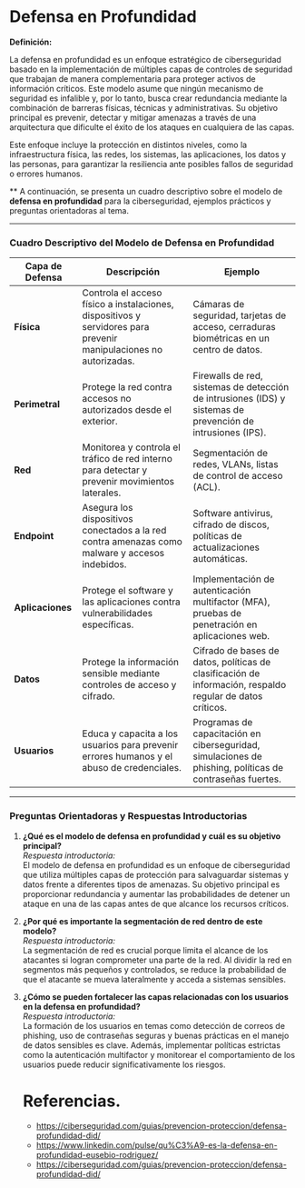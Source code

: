 # **Defensa en Profundidad**

**Definición:**

La defensa en profundidad es un enfoque estratégico de ciberseguridad basado en la implementación de múltiples capas de controles de seguridad que trabajan de manera complementaria para proteger activos de información críticos. Este modelo asume que ningún mecanismo de seguridad es infalible y, por lo tanto, busca crear redundancia mediante la combinación de barreras físicas, técnicas y administrativas. Su objetivo principal es prevenir, detectar y mitigar amenazas a través de una arquitectura que dificulte el éxito de los ataques en cualquiera de las capas.  

Este enfoque incluye la protección en distintos niveles, como la infraestructura física, las redes, los sistemas, las aplicaciones, los datos y las personas, para garantizar la resiliencia ante posibles fallos de seguridad o errores humanos. 

** A continuación, se presenta un cuadro descriptivo sobre el modelo de **defensa en profundidad** para la ciberseguridad, ejemplos prácticos y preguntas orientadoras al tema.  

---

### **Cuadro Descriptivo del Modelo de Defensa en Profundidad**

| **Capa de Defensa**       | **Descripción**                                                                                                   | **Ejemplo**                                                                                                     |
|---------------------------|-------------------------------------------------------------------------------------------------------------------|-----------------------------------------------------------------------------------------------------------------|
| **Física**                | Controla el acceso físico a instalaciones, dispositivos y servidores para prevenir manipulaciones no autorizadas. | Cámaras de seguridad, tarjetas de acceso, cerraduras biométricas en un centro de datos.                       |
| **Perimetral**            | Protege la red contra accesos no autorizados desde el exterior.                                                   | Firewalls de red, sistemas de detección de intrusiones (IDS) y sistemas de prevención de intrusiones (IPS).    |
| **Red**                   | Monitorea y controla el tráfico de red interno para detectar y prevenir movimientos laterales.                    | Segmentación de redes, VLANs, listas de control de acceso (ACL).                                               |
| **Endpoint**              | Asegura los dispositivos conectados a la red contra amenazas como malware y accesos indebidos.                   | Software antivirus, cifrado de discos, políticas de actualizaciones automáticas.                               |
| **Aplicaciones**          | Protege el software y las aplicaciones contra vulnerabilidades específicas.                                      | Implementación de autenticación multifactor (MFA), pruebas de penetración en aplicaciones web.                 |
| **Datos**                 | Protege la información sensible mediante controles de acceso y cifrado.                                          | Cifrado de bases de datos, políticas de clasificación de información, respaldo regular de datos críticos.      |
| **Usuarios**              | Educa y capacita a los usuarios para prevenir errores humanos y el abuso de credenciales.                        | Programas de capacitación en ciberseguridad, simulaciones de phishing, políticas de contraseñas fuertes.       |

---

### **Preguntas Orientadoras y Respuestas Introductorias**

1. **¿Qué es el modelo de defensa en profundidad y cuál es su objetivo principal?**  
   *Respuesta introductoria:*  
   El modelo de defensa en profundidad es un enfoque de ciberseguridad que utiliza múltiples capas de protección para salvaguardar sistemas y datos frente a diferentes tipos de amenazas. Su objetivo principal es proporcionar redundancia y aumentar las probabilidades de detener un ataque en una de las capas antes de que alcance los recursos críticos.  

2. **¿Por qué es importante la segmentación de red dentro de este modelo?**  
   *Respuesta introductoria:*  
   La segmentación de red es crucial porque limita el alcance de los atacantes si logran comprometer una parte de la red. Al dividir la red en segmentos más pequeños y controlados, se reduce la probabilidad de que el atacante se mueva lateralmente y acceda a sistemas sensibles.  

3. **¿Cómo se pueden fortalecer las capas relacionadas con los usuarios en la defensa en profundidad?**  
   *Respuesta introductoria:*  
   La formación de los usuarios en temas como detección de correos de phishing, uso de contraseñas seguras y buenas prácticas en el manejo de datos sensibles es clave. Además, implementar políticas estrictas como la autenticación multifactor y monitorear el comportamiento de los usuarios puede reducir significativamente los riesgos.

   # Referencias.

   - https://ciberseguridad.com/guias/prevencion-proteccion/defensa-profundidad-did/
   - https://www.linkedin.com/pulse/qu%C3%A9-es-la-defensa-en-profundidad-eusebio-rodriguez/
   - https://ciberseguridad.com/guias/prevencion-proteccion/defensa-profundidad-did/

